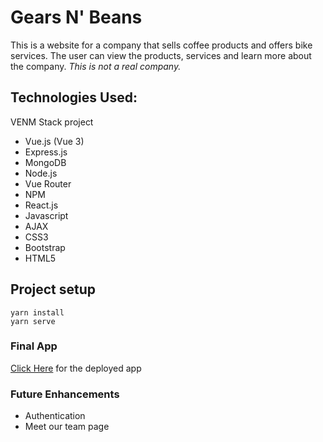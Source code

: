 # Gears N' Beans

This is a website for a company that sells coffee products and offers bike services. The user can view the products, services and learn more about the company. <em>This is not a real company.</em>

## Technologies Used:

VENM Stack project

- Vue.js (Vue 3)
- Express.js
- MongoDB
- Node.js
- Vue Router
- NPM
- React.js
- Javascript
- AJAX
- CSS3
- Bootstrap
- HTML5

## Project setup

```
yarn install
yarn serve
```

### Final App

[Click Here]() for the deployed app

### Future Enhancements

- Authentication
- Meet our team page
  <!-- ### Compiles and minifies for production

```
yarn build
```
